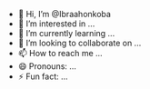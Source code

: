 - 👋 Hi, I’m @Ibraahonkoba
- 👀 I’m interested in ...
- 🌱 I’m currently learning ...
- 💞️ I’m looking to collaborate on ...
- 📫 How to reach me ...
- 😄 Pronouns: ...
- ⚡ Fun fact: ...

<!---
Ibraahonkoba/Ibraahonkoba is a ✨ special ✨ repository because its `README.md` (this file) appears on your GitHub profile.
You can click the Preview link to take a look at your changes.
--->
